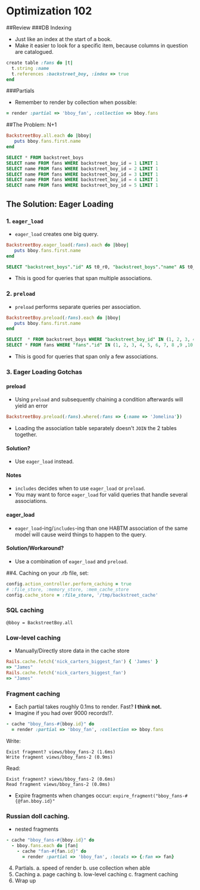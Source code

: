 # Optimization 102


##Review
###DB Indexing
* Just like an index at the start of a book.
* Make it easier to look for a specific item, because columns in question are catalogued.

```ruby
create table :fans do |t|
  t.string :name
  t.references :backstreet_boy, :index => true
end
```

###Partials
* Remember to render by collection when possible:

```ruby
= render :partial => 'bboy_fan', :collection => bboy.fans
```

##The Problem: N+1
```ruby
BackstreetBoy.all.each do |bboy|
   puts bboy.fans.first.name
end
```

```sql
SELECT * FROM backstreet_boys
SELECT name FROM fans WHERE backstreet_boy_id = 1 LIMIT 1
SELECT name FROM fans WHERE backstreet_boy_id = 2 LIMIT 1
SELECT name FROM fans WHERE backstreet_boy_id = 3 LIMIT 1
SELECT name FROM fans WHERE backstreet_boy_id = 4 LIMIT 1
SELECT name FROM fans WHERE backstreet_boy_id = 5 LIMIT 1
```
   
## The Solution: Eager Loading
### 1. `eager_load`
* `eager_load` creates one big query.
```ruby
BackstreetBoy.eager_load(:fans).each do |bboy|
   puts bboy.fans.first.name
end
```

```sql
SELECT "backstreet_boys"."id" AS t0_r0, "backstreet_boys"."name" AS t0_r1, "fans"."id" AS t1_r0, "fans"."name" AS t1_r1 LEFT OUTER JOIN "backstreet_boys_fans" ON "backstreet_boys_fans"."backstreet_boy_id" = "backstreet_boys"."id" LEFT OUTER JOIN "fans" ON "fans"."id" = "backstreet_boys_fans"."fan_id" WHERE "backstreet_boys"."id"
```

* This is good for queries that span multiple associations.

### 2. `preload`
* `preload` performs separate queries per association.
```ruby
BackstreetBoy.preload(:fans).each do |bboy|
   puts bboy.fans.first.name
end
```

```sql
SELECT  * FROM backstreet_boys WHERE "backstreet_boy_id" IN (1, 2, 3, 4, 5)
SELECT * FROM fans WHERE "fans"."id" IN (1, 2, 3, 4, 5, 6, 7, 8 ,9 ,10, 11, 12, 13, 14, 15, 16, 17, 18, 19, 20)
```

* This is good for queries that span only a few associations.

### 3. Eager Loading Gotchas

#### preload
* Using `preload` and subsequently chaining a condition afterwards will yield an error
```ruby
BackstreetBoy.preload(:fans).where(:fans => {:name => 'Jomelina'})
```
* Loading the association table separately doesn't `JOIN` the 2 tables together.

#### Solution?

* Use `eager_load` instead.

#### Notes
* `includes` decides when to use `eager_load` or `preload`.
* You may want to force `eager_load` for valid queries that handle several associations.

#### eager_load
* `eager_load`-ing/`includes`-ing than one HABTM association of the same model will cause weird things to happen to the query.

#### Solution/Workaround?
* Use a combination of `eager_load` and `preload`.

##4. Caching
on your <environment>.rb file, set:

```ruby
config.action_controller.perform_caching = true
# :file_store, :memory_store, :mem_cache_store
config.cache_store = :file_store, '/tmp/backstreet_cache'
```
### SQL caching
`@bboy = BackstreetBoy.all`

### Low-level caching
* Manually/Directly store data in the cache store
```ruby
Rails.cache.fetch('nick_carters_biggest_fan') { 'James' }
=> "James"
Rails.cache.fetch('nick_carters_biggest_fan')
=> "James"
```

### Fragment caching

* Each partial takes roughly 0.1ms to render. Fast? **I think not.**
* Imagine if you had over 9000 records!?.

```ruby
- cache "bboy_fans-#{bboy.id}" do
  = render :partial => 'bboy_fan', :collection => bboy.fans
```

Write:
```
Exist fragment? views/bboy_fans-2 (1.6ms)
Write fragment views/bboy_fans-2 (0.9ms)
```

Read:
```
Exist fragment? views/bboy_fans-2 (0.6ms)
Read fragment views/bboy_fans-2 (0.0ms)
```

* Expire fragments when changes occur:
`expire_fragment("bboy_fans-#{@fan.bboy.id}"`

### Russian doll caching.
* nested fragments

```ruby
- cache "bboy_fans-#{bboy.id}" do
  - bboy.fans.each do |fan|
    - cache "fan-#{fan.id}" do
      = render :partial => 'bboy_fan', :locals => {:fan => fan}
```


4. Partials.
   a. speed of render
   b. use collection when able
5. Caching
   a. page caching
   b. low-level caching
   c. fragment caching
6. Wrap up
